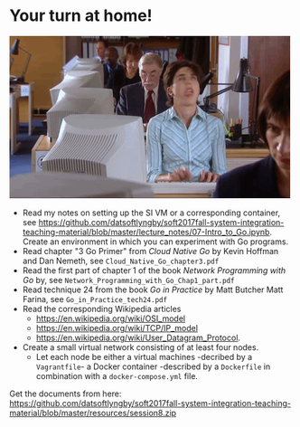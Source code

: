 # Your turn at home!

![](images/dev.gif)

  * Read my notes on setting up the SI VM or a corresponding container, see https://github.com/datsoftlyngby/soft2017fall-system-integration-teaching-material/blob/master/lecture_notes/07-Intro_to_Go.ipynb. Create an environment in which you can experiment with Go programs.
  * Read chapter "3 Go Primer" from _Cloud Native Go_ by Kevin Hoffman and Dan Nemeth, see `Cloud_Native_Go_chapter3.pdf`
  * Read the first part of chapter 1 of the book _Network Programming with Go_ by, see `Network_Programming_with_Go_Chap1_part.pdf`
  * Read technique 24 from the book _Go in Practice_ by Matt Butcher Matt Farina, see `Go_in_Practice_tech24.pdf`
  * Read the corresponding Wikipedia articles 
    - https://en.wikipedia.org/wiki/OSI_model
    - https://en.wikipedia.org/wiki/TCP/IP_model
    - https://en.wikipedia.org/wiki/User_Datagram_Protocol.
  * Create a small virtual network consisting of at least four nodes.
    - Let each node be either a virtual machines -decribed by a `Vagrantfile`- a Docker container -described by a `Dockerfile` in combination with a `docker-compose.yml` file.


Get the documents from here: https://github.com/datsoftlyngby/soft2017fall-system-integration-teaching-material/blob/master/resources/session8.zip